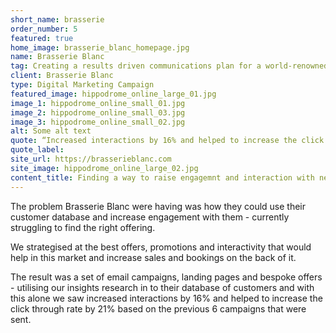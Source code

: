 ```yaml
---
short_name: brasserie
order_number: 5
featured: true
home_image: brasserie_blanc_homepage.jpg
name: Brasserie Blanc
tag: Creating a results driven communications plan for a world-renowned restaurant chain
client: Brasserie Blanc
type: Digital Marketing Campaign
featured_image: hippodrome_online_large_01.jpg
image_1: hippodrome_online_small_01.jpg
image_2: hippodrome_online_small_03.jpg
image_3: hippodrome_online_small_02.jpg
alt: Some alt text
quote: “Increased interactions by 16% and helped to increase the click through rate by 21% based on the previous 6 campaigns”
quote_label: 
site_url: https://brasserieblanc.com
site_image: hippodrome_online_large_02.jpg
content_title: Finding a way to raise engagemnt and interaction with new and long-term customers.
---
```

<p class="mb-4">The problem Brasserie Blanc were having was how they could use their customer database and increase engagement with them - currently struggling to find the right offering.</p>
<p class="mb-4">We strategised at the best offers, promotions and interactivity that would help in this market and increase sales and bookings on the back of it.</p>
<p>The result was a set of email campaigns, landing pages and bespoke offers - utilising our insights research in to their database of customers and with this alone we saw increased interactions by 16% and helped to increase the click through rate by 21% based on the previous 6 campaigns that were sent.</p>